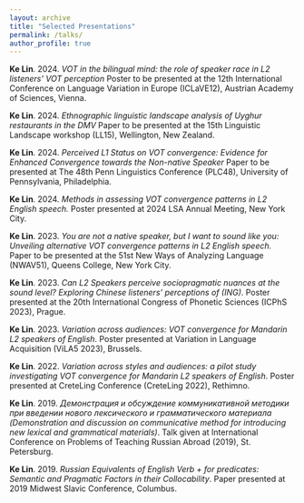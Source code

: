 ```yaml
---
layout: archive
title: "Selected Presentations"
permalink: /talks/
author_profile: true
---
```

**Ke Lin**. 2024. *VOT in the bilingual mind: the role of speaker race in L2 listeners' VOT perception* Poster to be presented at the 12th International Conference on Language Variation in Europe (ICLaVE12), Austrian Academy of Sciences, Vienna.

**Ke Lin**. 2024. *Ethnographic linguistic landscape analysis of Uyghur restaurants in the DMV* Paper to be presented at the 15th Linguistic Landscape workshop (LL15), Wellington, New Zealand.

**Ke Lin**. 2024. *Perceived L1 Status on VOT convergence: Evidence for Enhanced Convergence towards the Non-native Speaker* Paper to be presented at The 48th Penn Linguistics Conference (PLC48), University of Pennsylvania, Philadelphia.

**Ke Lin**. 2024. *Methods in assessing VOT convergence patterns in L2 English speech.* Poster presented at 2024 LSA Annual Meeting, New York City.

**Ke Lin**. 2023. *You are not a native speaker, but I want to sound like you: Unveiling alternative VOT convergence patterns in L2 English speech.* Paper to be presented at the 51st New Ways of Analyzing Language (NWAV51), Queens College, New York City.

**Ke Lin**. 2023. *Can L2 Speakers perceive sociopragmatic nuances at the sound level? Exploring Chinese listeners’ perceptions of (ING)*. Poster presented at the 20th International Congress of Phonetic Sciences (ICPhS 2023), Prague.

**Ke Lin**. 2023. *Variation across audiences: VOT convergence for Mandarin L2 speakers of English*. Poster presented at Variation in Language Acquisition (ViLA5 2023), Brussels.

**Ke Lin**. 2022. *Variation across styles and audiences: a pilot study investigating VOT convergence for Mandarin L2 speakers of English*. Poster presented at CreteLing Conference (CreteLing 2022), Rethimno.

**Ke Lin**. 2019. *Демонстрация и обсуждение коммуникативной методики при введении нового лексического и грамматического материала (Demonstration and discussion on communicative method for introducing new lexical and grammatical materials)*. Talk given at International Conference on Problems of Teaching Russian Abroad (2019), St. Petersburg.

**Ke Lin**. 2019. *Russian Equivalents of English Verb + for predicates: Semantic and Pragmatic Factors in their Collocability*. Paper presented at 2019 Midwest Slavic Conference, Columbus.